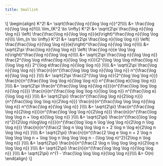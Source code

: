 ```yaml
---
title: Smallish
---
```


\\[
\\begin{align}
K^2! &= \\sqrt{\\frac{\\log n}{\\log \\log n}}^2!\\\\\\\\
&= \\frac{\\log n}{\\log \\log n}!\\\\\\\\
\\lim\_{K^2 \\to \\infty} K^2! &= \\sqrt{2\\pi \\frac{\\log n}{\\log \\log n}}
\\left( \\frac{\\frac{\\log n}{\\log \\log n}}{e}\\right)^\\frac{\\log n}{\\log \\log
n}\\\\\\\\
\\lim\_{n \\to \\infty} K^2! &= \\sqrt{2\\pi \\frac{\\log n}{\\log \\log n}}
\\left( \\frac{\\frac{\\log n}{\\log \\log n}}{e}\\right)^\\frac{\\log n}{\\log \\log
n}\\\\\\\\
&= \\sqrt{2\\pi \\frac{\\log n}{\\log \\log n}}
\\left( \\frac{\\log n}{e \\log \\log n}\\right)^\\frac{\\log n}{\\log \\log n}\\\\\\\\
&= \\sqrt{2\\pi \\frac{\\log n}{\\log \\log n}}
\\frac{2^{\\log \\log n\\frac{\\log n}{\\log \\log n}}}{2^{\\log \\log \\log n\\frac{\\log n}{\\log \\log n}}
2^{\\log e\\frac{\\log n}{\\log \\log n}}
}\\\\\\\\
&= \\sqrt{2\\pi \\frac{\\log n}{\\log \\log n}}
\\frac{n}{n^{\\frac{\\log \\log \\log n}{\\log \\log n}}
n^{\\frac{\\log e}{\\log \\log n}}
}\\\\\\\\
&= \\sqrt{2\\pi \\frac{2^{\\log \\log n}}{2^{\\log \\log \\log n}}}
\\frac{n}{n^{\\frac{\\log \\log \\log n}{\\log \\log n}}
n^{\\frac{\\log e}{\\log \\log n}}
}\\\\\\\\
&= \\sqrt{2\\pi \\frac{n^{\\frac{\\log \\log n}{\\log n}}}{n^{\\frac{\\log \\log \\log
n}{\\log n}}}}
\\frac{n}{n^{\\frac{\\log \\log \\log n}{\\log \\log n}}
n^{\\frac{\\log e}{\\log \\log n}}
}\\\\\\\\
&= \\sqrt{2\\pi} \\frac{n^{\\frac{\\log \\log n}{2\\log n}}}{n^{\\frac{\\log \\log \\log
n}{2\\log n}}}
\\frac{n}{n^{\\frac{\\log \\log \\log n}{\\log \\log n}}
n^{\\frac{\\log e}{\\log \\log n}}
}\\\\\\\\
&= \\sqrt{2\\pi} \\frac{n^{\\frac{\\log \\log n}{2\\log n}}}{n^{\\frac{\\log \\log \\log
n}{2\\log n}}}
\\frac{n}{n^{\\frac{\\log \\log \\log n + \\log e}{\\log \\log n}}
}\\\\\\\\
&= \\sqrt{2\\pi} \\frac{n^{\\frac{(\\log \\log n)^2}{2\\log n\\log\\log
n}}}{n^{\\frac{\\log \\log n \\log
\\log \\log n}{2\\log n \\log \\log n}}}
\\frac{n}{n^{\\frac{2 \\log n \\log \\log \\log n + 2 \\log n \\log e}{2\\log n \\log \\log n}}
}\\\\\\\\
&= \\sqrt{2\\pi}
\\frac{n}{n^{\\frac{2 \\log e \\log n + 2 \\log n \\log \\log \\log n + \\log \\log n
\\log \\log \\log n - (\\log \\log n)^2}{2\\log n \\log \\log n}}
}\\\\\\\\
&= \\sqrt{2\\pi}
\\frac{n}{n^{\\frac{2 \\log n \\log \\log \\log n}{2\\log n \\log \\log n}}
}\\\\\\\\
&= \\sqrt{2\\pi}
\\frac{n}{n^{\\frac{\\log \\log \\log n}{\\log \\log n}}
}\\\\\\\\
&= \\sqrt{2\\pi} n^{1 - \\frac{\\log \\log \\log n}{\\log \\log n}}\\\\\\\\
&= O(n)
\\end{align}
\\]
